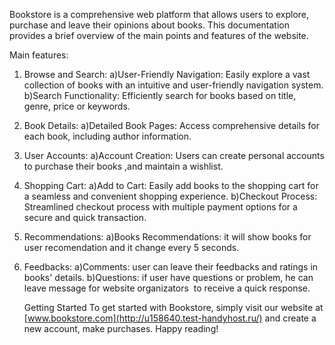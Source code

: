 Bookstore is a comprehensive web platform that allows users to explore, purchase and leave their opinions about books. This documentation provides a brief overview of the main points and features of the website.

Main features:
1. Browse and Search:                                                                                                                                                                                            a)User-Friendly Navigation: Easily explore a vast collection of books with an intuitive and user-friendly navigation system.                                                                                    b)Search Functionality: Efficiently search for books based on title,  genre, price or keywords.
2. Book Details:
    a)Detailed Book Pages: Access comprehensive details for each book, including author information.
3. User Accounts:
    a)Account Creation: Users can create personal accounts to purchase their books ,and maintain a wishlist.    
4. Shopping Cart:
    a)Add to Cart: Easily add books to the shopping cart for a seamless and convenient shopping experience.
    b)Checkout Process: Streamlined checkout process with multiple payment options for a secure and quick transaction.
5. Recommendations:
    a)Books Recommendations: it will show books for user recomendation and it change every 5 seconds.
6. Feedbacks:
    a)Comments: user can leave their feedbacks and ratings in books' details.
    b)Questions: if user have questions or problem, he can leave message for website organizators  to receive a quick response.


    Getting Started
To get started with Bookstore, simply visit our website at [www.bookstore.com](http://u158640.test-handyhost.ru/) and create a new account, make purchases. Happy reading!
